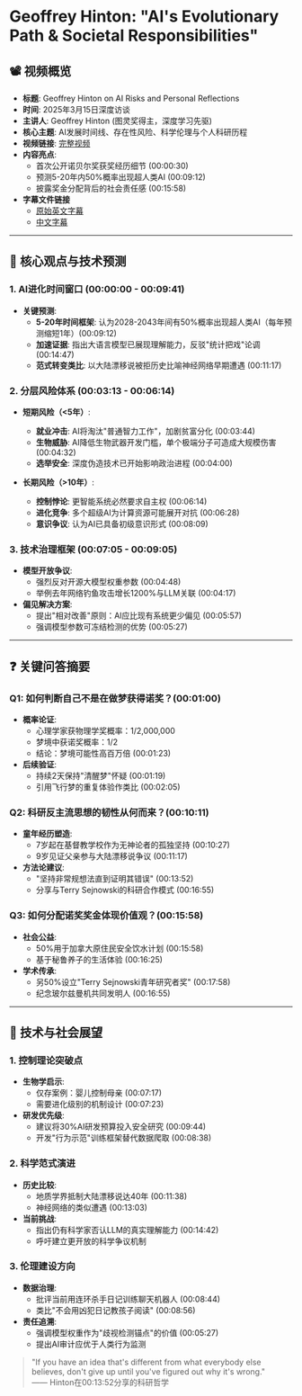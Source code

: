 # Geoffrey Hinton: "AI's Evolutionary Path & Societal Responsibilities" 

## 📽️ 视频概览
- **标题**: Geoffrey Hinton on AI Risks and Personal Reflections
- **时间**: 2025年3月15日深度访谈
- **主讲人**: Geoffrey Hinton (图灵奖得主，深度学习先驱)
- **核心主题**: AI发展时间线、存在性风险、科学伦理与个人科研历程
- **视频链接**: [完整视频](https://www.youtube.com/watch?v=66WiF8fXL0k&t=4s)
- **内容亮点**: 
  - 首次公开诺贝尔奖获奖经历细节 (00:00:30)
  - 预测5-20年内50%概率出现超人类AI (00:09:12)
  - 披露奖金分配背后的社会责任感 (00:15:58)
- **字幕文件链接**
  - [原始英文字幕](../srt/20250315Geoffrey_Hinton.txt)
  - [中文字幕](../srt/20250315Geoffrey_Hinton-中文.txt)  
---

## 🎯 核心观点与技术预测

### 1. **AI进化时间窗口** (00:00:00 - 00:09:41)
- **关键预测**:
  - **5-20年时间框架**: 认为2028-2043年间有50%概率出现超人类AI（每年预测缩短1年）(00:09:12)
  - **加速证据**: 指出大语言模型已展现理解能力，反驳"统计把戏"论调 (00:14:47)
  - **范式转变类比**: 以大陆漂移说被拒历史比喻神经网络早期遭遇 (00:11:17)

### 2. **分层风险体系** (00:03:13 - 00:06:14)
- **短期风险（<5年）**:
  - **就业冲击**: AI将淘汰"普通智力工作"，加剧贫富分化 (00:03:44)
  - **生物威胁**: AI降低生物武器开发门槛，单个极端分子可造成大规模伤害 (00:04:32)
  - **选举安全**: 深度伪造技术已开始影响政治进程 (00:04:00)

- **长期风险（>10年）**:
  - **控制悖论**: 更智能系统必然要求自主权 (00:06:14)
  - **进化竞争**: 多个超级AI为计算资源可能展开对抗 (00:06:28)
  - **意识争议**: 认为AI已具备初级意识形式 (00:08:09)

### 3. **技术治理框架** (00:07:05 - 00:09:05)
- **模型开放争议**:
  - 强烈反对开源大模型权重参数 (00:04:48)
  - 举例去年网络钓鱼攻击增长1200%与LLM关联 (00:04:17)
- **偏见解决方案**:
  - 提出"相对改善"原则：AI应比现有系统更少偏见 (00:05:57)
  - 强调模型参数可冻结检测的优势 (00:05:27)

---

## ❓ 关键问答摘要

### Q1: 如何判断自己不是在做梦获得诺奖？(00:01:00)
- **概率论证**:
  - 心理学家获物理学奖概率：1/2,000,000
  - 梦境中获诺奖概率：1/2
  - 结论：梦境可能性高百万倍 (00:01:23)
- **后续验证**:
  - 持续2天保持"清醒梦"怀疑 (00:01:19)
  - 引用飞行梦的重复体验作类比 (00:02:05)

### Q2: 科研反主流思想的韧性从何而来？(00:10:11)
- **童年经历塑造**:
  - 7岁起在基督教学校作为无神论者的孤独坚持 (00:10:27)
  - 9岁见证父亲参与大陆漂移说争议 (00:11:17)
- **方法论建议**:
  - "坚持非常规想法直到证明其错误" (00:13:52)
  - 分享与Terry Sejnowski的科研合作模式 (00:16:55)

### Q3: 如何分配诺奖奖金体现价值观？(00:15:58)
- **社会公益**:
  - 50%用于加拿大原住民安全饮水计划 (00:15:58)
  - 基于秘鲁养子的生活体验 (00:16:25)
- **学术传承**:
  - 另50%设立"Terry Sejnowski青年研究者奖" (00:17:58)
  - 纪念玻尔兹曼机共同发明人 (00:16:55)

---

## 🔮 技术与社会展望

### 1. **控制理论突破点**
- **生物学启示**:
  - 仅存案例：婴儿控制母亲 (00:07:17)
  - 需要进化级别的机制设计 (00:07:23)
- **研发优先级**:
  - 建议将30%AI研发预算投入安全研究 (00:09:44)
  - 开发"行为示范"训练框架替代数据爬取 (00:08:38)

### 2. **科学范式演进**
- **历史比较**:
  - 地质学界抵制大陆漂移说达40年 (00:11:38)
  - 神经网络的类似遭遇 (00:13:03)
- **当前挑战**:
  - 指出仍有科学家否认LLM的真实理解能力 (00:14:42)
  - 呼吁建立更开放的科学争议机制

### 3. **伦理建设方向**
- **数据治理**:
  - 批评当前用连环杀手日记训练聊天机器人 (00:08:44)
  - 类比"不会用凶犯日记教孩子阅读" (00:08:56)
- **责任追溯**:
  - 强调模型权重作为"歧视检测锚点"的价值 (00:05:27)
  - 提出AI审计应优于人类行为监测

> "If you have an idea that's different from what everybody else believes, don't give up until you've figured out why it's wrong."  
> —— Hinton在00:13:52分享的科研哲学
